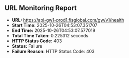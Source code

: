 ## URL Monitoring Report

- **URL:** https://api-gw1-prod1.fisglobal.com/gw/v1/health
- **Start Time:** 2025-10-26T04:53:07.351707
- **End Time:** 2025-10-26T04:53:07.577019
- **Total Time Taken:** 0.225312 seconds
- **HTTP Status Code:** 403
- **Status:** Failure
- **Failure Reason:** HTTP Status Code: 403
